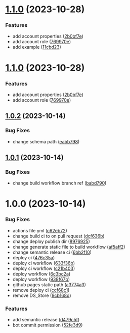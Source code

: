 # [1.1.0](https://github.com/tosaken1116/Somniosus_schema/compare/v1.0.2...v1.1.0) (2023-10-28)


### Features

* add account properties ([2b0bf7e](https://github.com/tosaken1116/Somniosus_schema/commit/2b0bf7e465d0f8a258b711ef6c00fc084bca5742))
* add account role ([769970e](https://github.com/tosaken1116/Somniosus_schema/commit/769970e64e1fd5c5347464a25fb641ae664e04af))
* add example ([11cbd23](https://github.com/tosaken1116/Somniosus_schema/commit/11cbd237d75bd950b8de503ef9ca3706bb944092))

# [1.1.0](https://github.com/tosaken1116/Somniosus_schema/compare/v1.0.2...v1.1.0) (2023-10-28)


### Features

* add account properties ([2b0bf7e](https://github.com/tosaken1116/Somniosus_schema/commit/2b0bf7e465d0f8a258b711ef6c00fc084bca5742))
* add account role ([769970e](https://github.com/tosaken1116/Somniosus_schema/commit/769970e64e1fd5c5347464a25fb641ae664e04af))

## [1.0.2](https://github.com/tosaken1116/Somniosus_schema/compare/v1.0.1...v1.0.2) (2023-10-14)


### Bug Fixes

* change schema path ([eabb798](https://github.com/tosaken1116/Somniosus_schema/commit/eabb798ba27af6d58fc50db2ff49d88a459c8e72))

## [1.0.1](https://github.com/tosaken1116/Somniosus_schema/compare/v1.0.0...v1.0.1) (2023-10-14)


### Bug Fixes

* change build workflow branch ref ([babd790](https://github.com/tosaken1116/Somniosus_schema/commit/babd7908aa3372262669d6aad7947d860f7e0248))

# 1.0.0 (2023-10-14)


### Bug Fixes

* actions file yml ([c62eb72](https://github.com/tosaken1116/Somniosus_schema/commit/c62eb728bd5f07b3654bcda7b0d0b5ceb98070a2))
* change build ci to on pull request ([dcf636b](https://github.com/tosaken1116/Somniosus_schema/commit/dcf636b3d85c58c597058d26dff35a5cfc1847e7))
* change deploy publish dir ([8976925](https://github.com/tosaken1116/Somniosus_schema/commit/89769256c50fd4b162b898ac332e75264ffb2b08))
* change generate static file to build workflow ([af5aff2](https://github.com/tosaken1116/Somniosus_schema/commit/af5aff2017565ed3b5b46abfddf9c2dfae36a235))
* change semantic release ci ([6bb2f10](https://github.com/tosaken1116/Somniosus_schema/commit/6bb2f101ce83aba7cb9f174fc9ec6ab8aa20cf3f))
* deploy ci ([476c35a](https://github.com/tosaken1116/Somniosus_schema/commit/476c35a1613fac381ae700e83cd921391580ab27))
* deploy ci workflow ([633f36b](https://github.com/tosaken1116/Somniosus_schema/commit/633f36ba55a7f48283bb3c33a0f5f560dffa260c))
* deploy ci workflow ([c21b403](https://github.com/tosaken1116/Somniosus_schema/commit/c21b4033201d2be3e2ec42c4486617193e2c8494))
* deploy workflow ([6c3bc2a](https://github.com/tosaken1116/Somniosus_schema/commit/6c3bc2ae11473293240c51cbfd751d670497da95))
* deploy workflow ([938f67b](https://github.com/tosaken1116/Somniosus_schema/commit/938f67b0f4c576509a2bddcc2c48708fa7ea64b8))
* github pages static path ([a3774a3](https://github.com/tosaken1116/Somniosus_schema/commit/a3774a39113fcb052b1a06f99d027d2ed1ad37ea))
* remove deploy ci ([ccf68c1](https://github.com/tosaken1116/Somniosus_schema/commit/ccf68c1ed9926ba05e791bafcf1195f6b1afd114))
* remove DS_Store ([9cb168d](https://github.com/tosaken1116/Somniosus_schema/commit/9cb168d8134e7ee112f19b840490c0bd385b2387))


### Features

* add semantic release ([d479c5f](https://github.com/tosaken1116/Somniosus_schema/commit/d479c5f56d931273dda59d63f0c6f67e35f5427e))
* bot commit permission ([52fe3d9](https://github.com/tosaken1116/Somniosus_schema/commit/52fe3d956163771c3942608de26540f5051a976d))
